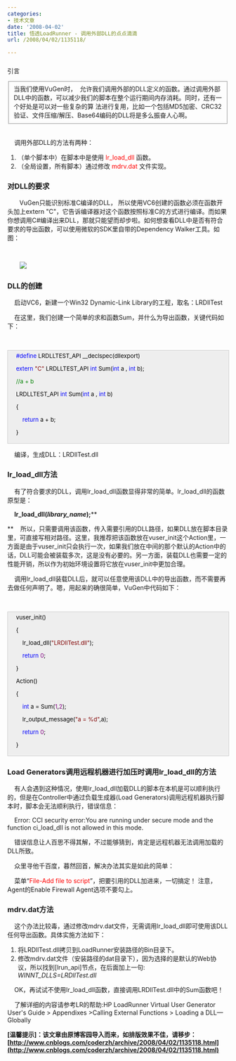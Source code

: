 ```yaml
---
categories:
- 技术文章
date: '2008-04-02'
title: 悟透LoadRunner - 调用外部DLL的点点滴滴
url: /2008/04/02/1135118/

---
```



### 
引言

<fieldset>当我们使用VuGen时，&nbsp;
允许我们调用外部的DLL定义的函数。通过调用外部DLL中的函数，可以减少我们的脚本在整个运行期间内存消耗。同时，还有一个好处是可以对一些复杂的算
法进行复用，比如一个包括MD5加密、CRC32验证、文件压缩/解压、Base64编码的DLL将是多么振奋人心啊。</fieldset>&nbsp;&nbsp;&nbsp; 

&nbsp;&nbsp;&nbsp; 调用外部DLL的方法有两种：

1.  （单个脚本中）在脚本中是使用 <span style="color: red;">lr_load_dll</span> 函数。
2.  （全局设置，所有脚本）通过修改<span style="color: red;"> mdrv.dat </span>文件实现。

### 对DLL的要求

&nbsp;&nbsp;&nbsp; &nbsp;&nbsp; VuGen只能识别标准C编译的DLL， 所以使用VC6创建的函数必须在函数开头加上extern "C"，它告诉编译器对这个函数按照标准C的方式进行编译。而如果你想调用C#编译出来DLL，那就只能望而却步啦。如何想查看DLL中是否有符合要求的导出函数，可以使用微软的SDK里自带的Dependency Walker工具。如图：

&nbsp;&nbsp;&nbsp; 

&nbsp; &nbsp;&nbsp;&nbsp;&nbsp;  ![](http://www.cnblogs.com/images/cnblogs_com/zcr1985/DependencyWalker.jpg)

### DLL的创建

&nbsp;&nbsp;&nbsp; 启动VC6，新建一个Win32 Dynamic-Link Library的工程，取名：LRDllTest

&nbsp;&nbsp;&nbsp; 在这里，我们创建一个简单的求和函数Sum，并什么为导出函数，关键代码如下：

&nbsp;&nbsp;&nbsp; 

<div style="border: 1px solid #cccccc; padding: 4px 5px 4px 4px; background-color: #eeeeee; font-size: 13px; width: 98%;"><span style="color: #0000ff;">&nbsp;&nbsp;&nbsp; #define</span><span style="color: #000000;">&nbsp;LRDLLTEST_API&nbsp;__declspec(dllexport)</span><span style="color: #000000;">

</span><span style="color: #0000ff;">&nbsp;&nbsp;&nbsp; extern</span><span style="color: #000000;">&nbsp;</span><span style="color: #800000;">"</span><span style="color: #800000;">C</span><span style="color: #800000;">"</span><span style="color: #000000;">&nbsp;LRDLLTEST_API&nbsp;</span><span style="color: #0000ff;">int</span><span style="color: #000000;">&nbsp;Sum(</span><span style="color: #0000ff;">int</span><span style="color: #000000;">&nbsp;a&nbsp;,&nbsp;</span><span style="color: #0000ff;">int</span><span style="color: #000000;">&nbsp;b);

</span><span style="color: #008000;">&nbsp;&nbsp;&nbsp; //</span><span style="color: #008000;">a&nbsp;+&nbsp;b</span><span style="color: #008000;">

</span><span style="color: #000000;">&nbsp;&nbsp;&nbsp; LRDLLTEST_API&nbsp;</span><span style="color: #0000ff;">int</span><span style="color: #000000;">&nbsp;Sum(</span><span style="color: #0000ff;">int</span><span style="color: #000000;">&nbsp;a&nbsp;,&nbsp;</span><span style="color: #0000ff;">int</span><span style="color: #000000;">&nbsp;b)

&nbsp;&nbsp;&nbsp; {

&nbsp;&nbsp;&nbsp; &nbsp;&nbsp;&nbsp; </span><span style="color: #0000ff;">return</span><span style="color: #000000;">&nbsp;a&nbsp;</span><span style="color: #000000;">+</span><span style="color: #000000;">&nbsp;b;

&nbsp;&nbsp;&nbsp; }</span></div>

&nbsp;&nbsp;&nbsp; 编译，生成DLL：LRDllTest.dll

### lr_load_dll方法

&nbsp;&nbsp;&nbsp; 有了符合要求的DLL，调用lr_load_dll函数显得非常的简单。lr_load_dll的函数原型是：

&nbsp;&nbsp;&nbsp; **lr_load_dll(<span style="font-style: italic;">library_name</span>);****

**&nbsp;&nbsp;&nbsp; 所以，只需要调用该函数，传入需要引用的DLL路径，如果DLL放在脚本目录里，可直接写相对路径。这里，我推荐把该函数放在vuser_init这个Action里，一方面是由于vuser_init只会执行一次，如果我们放在中间的那个默认的Action中的话，DLL可能会被装载多次，这是没有必要的。另一方面，装载DLL也需要一定的性能开销，所以作为初始环境设置将它放在vuser_init中更加合理。

&nbsp;&nbsp;&nbsp; 调用lr_load_dll装载DLL后，就可以任意使用该DLL中的导出函数，而不需要再去做任何声明了。嗯，用起来的确很简单，VuGen中代码如下：

&nbsp;&nbsp;&nbsp; 

<div style="border: 1px solid #cccccc; padding: 4px 5px 4px 4px; background-color: #eeeeee; font-size: 13px; width: 98%;"><span style="color: #000000;">&nbsp;&nbsp;&nbsp; vuser_init()

&nbsp;&nbsp;&nbsp; {

&nbsp;&nbsp;&nbsp; &nbsp;&nbsp;&nbsp; lr_load_dll(</span><span style="color: #800000;">"</span><span style="color: #800000;">LRDllTest.dll</span><span style="color: #800000;">"</span><span style="color: #000000;">);

&nbsp;&nbsp;&nbsp; </span><span style="color: #0000ff;">&nbsp;&nbsp;&nbsp; return</span><span style="color: #000000;">&nbsp;</span><span style="color: #800080;">0</span><span style="color: #000000;">;

&nbsp;&nbsp;&nbsp; }

&nbsp;&nbsp;&nbsp; Action()

&nbsp;&nbsp;&nbsp; {

&nbsp;&nbsp;&nbsp; &nbsp;&nbsp;&nbsp; </span><span style="color: #0000ff;">int</span><span style="color: #000000;">&nbsp;a&nbsp;</span><span style="color: #000000;">=</span><span style="color: #000000;">&nbsp;Sum(</span><span style="color: #800080;">1</span><span style="color: #000000;">,</span><span style="color: #800080;">2</span><span style="color: #000000;">);

&nbsp;&nbsp;&nbsp; &nbsp;&nbsp;&nbsp; lr_output_message(</span><span style="color: #800000;">"</span><span style="color: #800000;">a&nbsp;=&nbsp;%d</span><span style="color: #800000;">"</span><span style="color: #000000;">,a);

&nbsp;&nbsp;&nbsp; &nbsp;&nbsp;&nbsp; </span><span style="color: #0000ff;">return</span><span style="color: #000000;">&nbsp;</span><span style="color: #800080;">0</span><span style="color: #000000;">;

&nbsp;&nbsp;&nbsp; }</span></div>

### Load Generators调用远程机器进行加压时调用lr_load_dll的方法

&nbsp;&nbsp;&nbsp; 有人会遇到这种情况，使用lr_load_dll加载DLL的脚本在本机是可以顺利执行的，但是在Controller中通过负载生成器(Load Generators)调用远程机器执行脚本时，脚本会无法顺利执行，错误信息：

&nbsp;&nbsp;&nbsp; Error: CCI security error:You are running under secure mode and the function ci_load_dll is not allowed in this mode.

&nbsp;&nbsp;&nbsp; 错误信息让人百思不得其解，不过能够猜到，肯定是远程机器无法调用加载的DLL所致。

&nbsp;&nbsp;&nbsp; 众里寻他千百度，暮然回首，解决办法其实是如此的简单：

&nbsp;&nbsp;&nbsp; 菜单&#8220;<span style="color: red;">File-Add file to script</span>&#8221;，把要引用的DLL加进来，一切搞定！
注意，Agent的Enable Firewall Agent选项不要勾上。

### mdrv.dat方法

&nbsp;&nbsp;&nbsp; 这个办法比较毒，通过修改mdrv.dat文件，无需调用lr_load_dll即可使用该DLL任何导出函数。具体实施方法如下：

1.  将LRDllTest.dll拷贝到LoadRunner安装路径的Bin目录下。
2.  修改mdrv.dat文件（安装路径的dat目录下），因为选择的是默认的Web协议，所以找到[lrun_api]节点，在后面加上一句:
&nbsp;&nbsp;&nbsp;&nbsp; &nbsp;&nbsp;&nbsp; _WINNT_DLLS=LRDllTest.dll_

&nbsp;&nbsp;&nbsp; OK，再试试不使用lr_load_dll函数，直接调用LRDllTest.dll中的Sum函数吧！

&nbsp;&nbsp;&nbsp; 了解详细的内容请参考LR的帮助:HP LoadRunner Virtual
User Generator User's Guide &gt; Appendixes &gt;Calling External Functions &gt; Loading a
DLL—Globally

**[温馨提示]：该文章由原博客园导入而来，如排版效果不佳，请移步：[http://www.cnblogs.com/coderzh/archive/2008/04/02/1135118.html](http://www.cnblogs.com/coderzh/archive/2008/04/02/1135118.html)**
